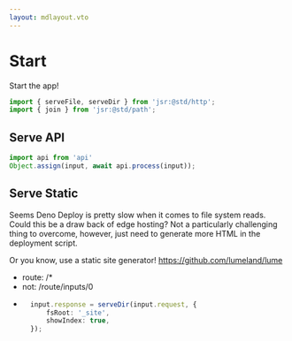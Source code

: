 ```yaml
---
layout: mdlayout.vto
---
```


# Start

Start the app!

```ts
import { serveFile, serveDir } from 'jsr:@std/http';
import { join } from 'jsr:@std/path';
```

## Serve API
```ts
import api from 'api'
Object.assign(input, await api.process(input));
```

## Serve Static
Seems Deno Deploy is pretty slow when it comes to file system reads. Could this be a draw back of edge hosting? Not a particularly challenging thing to overcome, however, just need to generate more HTML in the deployment script.

Or you know, use a static site generator! https://github.com/lumeland/lume
- route: /*
- not: /route/inputs/0
- ```ts
    input.response = serveDir(input.request, {
        fsRoot: '_site',
        showIndex: true,
    });
    ```


[//begin]: # "Autogenerated link references for markdown compatibility"
[pages]: pages/pages.md "Pages"
[//end]: # "Autogenerated link references"


